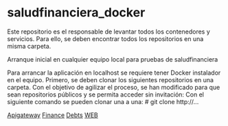 # saludfinanciera_docker
Este repositorio es el responsable de levantar todos los contenedores y servicios. Para ello, se deben encontrar todos los repositorios en una misma carpeta.

Arranque inicial en cualquier equipo local para pruebas de saludfinanciera

Para arrancar la aplicación en localhost se requiere tener Docker instalador en el equipo. 
Primero, se deben clonar los siguientes repositorios en una carpeta. Con el objetivo de agilizar el proceso, se han modificado para que sean repositorios públicos y se permita acceder sin invitación:
Con el siguiente comando se pueden clonar una a una: # git clone http://...

[Apigateway](https://github.com/jotarodriguezdiaz/salud-financiera-api-gateway)
[Finance](https://github.com/jotarodriguezdiaz/salud-financiera-finance)
[Debts](https://github.com/jotarodriguezdiaz/saludfinanciera-web)
[WEB](https://github.com/jotarodriguezdiaz/salud-financiera-debts)

